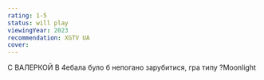 ```yaml
---
rating: 1-5
status: will play
viewingYear: 2023
recommendation: XGTV UA
cover: 
---
```

С ВАЛЕРКОЙ В 4ебала було б непогано зарубитися, гра типу ?Moonlight
